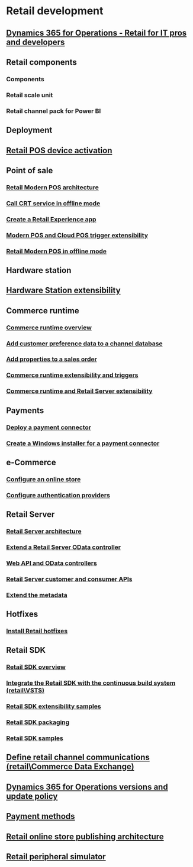 # Retail development
## [Dynamics 365 for Operations - Retail for IT pros and developers](dev-retail-home-page.md)
## Retail components
### Components
### Retail scale unit
### Retail channel pack for Power BI
## Deployment
## [Retail POS device activation](retail-device-activation.md)
## Point of sale
### [Retail Modern POS architecture](retail-modern-pos-architecture.md)
### [Call CRT service in offline mode](call-crt-service-offline.md)
### [Create a Retail Experience app](create-retail-experience-app.md)
### [Modern POS and Cloud POS trigger extensibility](modern-pos-trigger-extensibility.md)
### [Retail Modern POS in offline mode](retail-modern-pos-offline.md)
## Hardware station
## [Hardware Station extensibility](hardware-station-extensibility.md)
## Commerce runtime
### [Commerce runtime overview](commerce-runtime-overview.md)
### [Add customer preference data to a channel database](add-customer-preference-channel.md)
### [Add properties to a sales order](add-properties-sales-order.md)
### [Commerce runtime extensibility and triggers](commerce-runtime-extensibility-trigger.md)
### [Commerce runtime and Retail Server extensibility ](commerce-runtime-extensibility.md)
## Payments
### [Deploy a payment connector](deploy-payment-connector.md)
### [Create a Windows installer for a payment connector](create-windows-installer-payment-connector.md)
## e-Commerce
### [Configure an online store](configure-online-store.md)
### [Configure authentication providers](configure-authentication-providers.md)
## Retail Server
### [Retail Server architecture](retail-server-architecture.md)
### [Extend a Retail Server OData controller](extend-retail-server-odata-controller.md)
### [Web API and OData controllers](odata-controllers-api.md)
### [Retail Server customer and consumer APIs](retail-server-customer-consumer-api.md)
### [Extend the metadata](extend-metadata.md)
## Hotfixes
### [Install Retail hotfixes](install-retail-hotfix.md)
## Retail SDK
### [Retail SDK overview](retail-sdk-overview.md)
### [Integrate the Retail SDK with the continuous build system (retail\VSTS)](integrate-retail-sdk-continuous-build.md)
### [Retail SDK extensibility samples](retail-sdk\retail-sdk-extensibility-samples.md)
### [Retail SDK packaging](retail-sdk\retail-sdk-packaging.md)
### [Retail SDK samples ](retail-sdk\retail-sdk-samples.md)
## [Define retail channel communications (retail\Commerce Data Exchange)](define-retail-channel-communications-cdx.md)
## [Dynamics 365 for Operations versions and update policy](ecommerce-platform-sdk.md)
## [Payment methods](payment-methods.md)
## [Retail online store publishing architecture](retail-online-store-publishing-architecture.md)
## [Retail peripheral simulator ](retail-peripheral-simulator.md)
